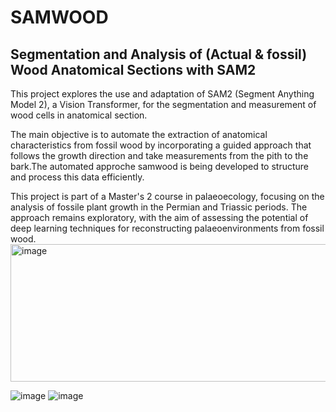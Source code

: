 
# SAMWOOD

## Segmentation and Analysis of (Actual & fossil) Wood Anatomical Sections with SAM2

This project explores the use and adaptation of SAM2 (Segment Anything Model 2), a Vision Transformer, for the segmentation and measurement of wood cells in anatomical section.

The main objective is to automate the extraction of anatomical characteristics from fossil wood by incorporating a guided approach that follows the growth direction and take measurements from the pith to the bark.The automated approche samwood is being developed to structure and process this data efficiently.

This project is part of a Master's 2 course in palaeoecology, focusing on the analysis of fossile plant growth in the Permian and Triassic periods. The approach remains exploratory, with the aim of assessing the potential of deep learning techniques for reconstructing palaeoenvironments from fossil wood.
<img width="896" height="220" alt="image" src="https://github.com/user-attachments/assets/ed00fd78-13cd-431d-9f87-94328036e316" />

![image](https://github.com/user-attachments/assets/e17a4d17-004b-42de-bbc9-0e3b58068d6e)
![image](https://github.com/user-attachments/assets/8b878974-1cbe-41bf-a603-d0bdd1482c0f)

